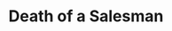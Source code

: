 ---
title: Death of a Salesman
year: 1978
opening_date: 1978-01-20
closing_date: 1978-02-04
layout: productions
image:
image_caption:
image_credit:
playbill: 
category: 
details:
  Theatre: Theatre Jacksonville
  Venue: Main Stage
cast:
  Willy Loman: Norman Howard
  Linda: Marion Conner
  Happy: Thom Scoggins
  Biff: David Horne
  Bernard: Philip St. Laurent
  The Woman: Carolyn Courreges
  Charley: Blaise Castelli
  Uncle Ben: Bruce Reymond
  Howard Wagner: Ernest Mastroianni
  Jenny: Pam Allen
  Stanley: Jim Triolo
  Miss Forsythe: Nancy Blocksidge
  Letta: Cynthia Wooden
crew:
  Director: Robert Knowles
  Scene Design: Mike Murphy
  Stage Manager: Pam Jackson
  Lighting Design: Kelly Hart
  Lighting Technician: Doug Thomas
  Sound Technician: Wanda Newell
  Set Construction:
    - Scott Dunham
    - Marty Friedman
    - Virginia Fox
    - Sherri Harris
    - Marlon Hecht
    - Tom Heffernan
    - John Hull
    - Dick Kerekes
    - Sue McCormack
    - Niki Morrissett
    - Mike Reymond
    - Bebe Schroder
    - Scott Smith
    - Ben Weise
  Properties:
    - Amelia Senhausen
    - Valerie Howard
    - Niki Morrissett
  Costumes: Gert Berman
  Publicity: Madge Bruner
  Box Office:
    - Pat Mullarkey
    - Shirley Cooke
    - Ann Dubow
    - Bette Sheurer
    - Pat Somers
    - Barbara Stillson
    - Esta Tkac
    - Martha Wynne
orchestra:
external_links:
---